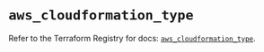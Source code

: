# `aws_cloudformation_type`

Refer to the Terraform Registry for docs: [`aws_cloudformation_type`](https://registry.terraform.io/providers/hashicorp/aws/5.63.1/docs/resources/cloudformation_type).
